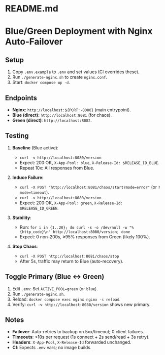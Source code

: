 # README.md
# Blue/Green Deployment with Nginx Auto-Failover

## Setup
1. Copy `.env.example` to `.env` and set values (CI overrides these).
2. Run `./generate-nginx.sh` to create `nginx.conf`.
3. Start: `docker compose up -d`.

## Endpoints
- **Nginx**: `http://localhost:${PORT:-8080}` (main entrypoint).
- **Blue (direct)**: `http://localhost:8081` (for chaos).
- **Green (direct)**: `http://localhost:8082`.

## Testing
1. **Baseline** (Blue active):
   - `curl -v http://localhost:8080/version`
   - Expect: 200 OK, `X-App-Pool: blue`, `X-Release-Id: $RELEASE_ID_BLUE`.
   - Repeat 10x: All responses from Blue.

2. **Induce Failure**:
   - `curl -X POST "http://localhost:8081/chaos/start?mode=error"` (or `?mode=timeout`).
   - `curl -v http://localhost:8080/version`
   - Expect: 200 OK, `X-App-Pool: green`, `X-Release-Id: $RELEASE_ID_GREEN`.

3. **Stability**:
   - Run: `for i in {1..20}; do curl -s -o /dev/null -w "%{http_code}\n" http://localhost:8080/version; done`
   - Expect: 0 non-200s, ≥95% responses from Green (likely 100%).

4. **Stop Chaos**:
   - `curl -X POST http://localhost:8081/chaos/stop`
   - After 5s, traffic may return to Blue (auto-recovery).

## Toggle Primary (Blue ↔ Green)
1. Edit `.env`: Set `ACTIVE_POOL=green` (or `blue`).
2. Run `./generate-nginx.sh`.
3. Reload: `docker compose exec nginx nginx -s reload`.
4. Verify: `curl -v http://localhost:8080/version` shows new primary.

## Notes
- **Failover**: Auto-retries to backup on 5xx/timeout; 0 client failures.
- **Timeouts**: <10s per request (1s connect + 2s send/read + 3s retry).
- **Headers**: `X-App-Pool`, `X-Release-Id` forwarded unchanged.
- **CI**: Expects `.env` vars; no image builds.